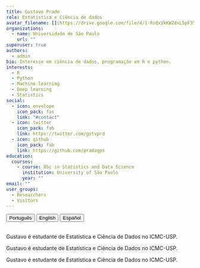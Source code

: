 ```yaml
---
title: Gustavo Prado
role: Estatística e Ciência de dados
avatar_filename: [](https://drive.google.com/file/d/1-RsQxVkKWZdxL5pF35_uePFjeKzWacvt/view?usp=sharing)
organizations:
  - name: Universidade de São Paulo
    url: ""
superuser: true
authors:
  - admin
bio: Interesse em ciência de dados, programação em R e python.
interests:
  - R
  - Python
  - Machine learning
  - Deep learning
  - Statistics
social:
  - icon: envelope
    icon_pack: fas
    link: "#contact"
  - icon: twitter
    icon_pack: fab
    link: https://twitter.com/gstvprd
  - icon: github
    icon_pack: fab
    link: https://github.com/pradogps
education:
  courses:
    - course: BSc in Statistics and Data Science
      institution: University of São Paulo
      year: ""
email: ""
user_groups:
  - Researchers
  - Visitors
---
```

<div id="myGroup">
<button class="btn btn-primary" data-toggle="collapse" data-target="#portugues"><i class="icon-chevron-right"></i> Português </button>
<button class="btn btn-primary" data-toggle="collapse" data-target="#ingles"><i class="icon-chevron-right"></i> English</button>
<button class="btn btn-primary" data-toggle="collapse" data-target="#espanhol"><i class="icon-chevron-right"></i> Español</button>
<br> <br>
<div class="accordion-group">
    <div class="collapse show" id="portugues"  data-parent="#myGroup">
          <div class="card card-body">
  
Gustavo é estudante de Estatística e Ciência de Dados no ICMC-USP.
  </div>
    </div>

   <div class="collapse indent" id="ingles"  data-parent="#myGroup">
 <div class="card card-body">

Gustavo é estudante de Estatística e Ciência de Dados no ICMC-USP.

  </div>
   </div>

   <div class="collapse" id="espanhol"  data-parent="#myGroup">
        <div class="card card-body">

Gustavo é estudante de Estatística e Ciência de Dados no ICMC-USP.

  </div>
   </div>
</div>
